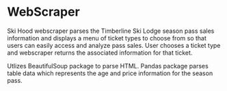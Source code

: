 # WebScraper
Ski Hood webscraper parses the Timberline Ski Lodge season pass sales information and displays a menu of ticket types to choose from so that users can easily access and analyze pass sales. 
User chooses a ticket type and webscraper returns the associated information for that ticket.

Utlizes BeautifulSoup package to parse HTML.
Pandas package parses table data which represents the age and price information for the season pass.  
